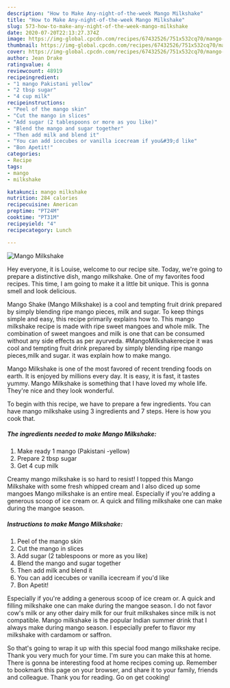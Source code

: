```yaml
---
description: "How to Make Any-night-of-the-week Mango Milkshake"
title: "How to Make Any-night-of-the-week Mango Milkshake"
slug: 573-how-to-make-any-night-of-the-week-mango-milkshake
date: 2020-07-20T22:13:27.374Z
image: https://img-global.cpcdn.com/recipes/67432526/751x532cq70/mango-milkshake-recipe-main-photo.jpg
thumbnail: https://img-global.cpcdn.com/recipes/67432526/751x532cq70/mango-milkshake-recipe-main-photo.jpg
cover: https://img-global.cpcdn.com/recipes/67432526/751x532cq70/mango-milkshake-recipe-main-photo.jpg
author: Jean Drake
ratingvalue: 4
reviewcount: 48919
recipeingredient:
- "1 mango Pakistani yellow"
- "2 tbsp sugar"
- "4 cup milk"
recipeinstructions:
- "Peel of the mango skin"
- "Cut the mango in slices"
- "Add sugar (2 tablespoons or more as you like)"
- "Blend the mango and sugar together"
- "Then add milk and blend it"
- "You can add icecubes or vanilla icecream if you&#39;d like"
- "Bon Apetit!"
categories:
- Recipe
tags:
- mango
- milkshake

katakunci: mango milkshake 
nutrition: 284 calories
recipecuisine: American
preptime: "PT24M"
cooktime: "PT31M"
recipeyield: "4"
recipecategory: Lunch

---
```



![Mango Milkshake](https://img-global.cpcdn.com/recipes/67432526/751x532cq70/mango-milkshake-recipe-main-photo.jpg)

Hey everyone, it is Louise, welcome to our recipe site. Today, we're going to prepare a distinctive dish, mango milkshake. One of my favorites food recipes. This time, I am going to make it a little bit unique. This is gonna smell and look delicious.

Mango Shake (Mango Milkshake) is a cool and tempting fruit drink prepared by simply blending ripe mango pieces, milk and sugar. To keep things simple and easy, this recipe primarily explains how to. This mango milkshake recipe is made with ripe sweet mangoes and whole milk. The combination of sweet mangoes and milk is one that can be consumed without any side effects as per ayurveda. #MangoMilkshakerecipe it was cool and tempting fruit drink prepared by simply blending ripe mango pieces,milk and sugar. it was explain how to make mango.

Mango Milkshake is one of the most favored of recent trending foods on earth. It is enjoyed by millions every day. It is easy, it is fast, it tastes yummy. Mango Milkshake is something that I have loved my whole life. They're nice and they look wonderful.


To begin with this recipe, we have to prepare a few ingredients. You can have mango milkshake using 3 ingredients and 7 steps. Here is how you cook that.

<!--inarticleads1-->

##### The ingredients needed to make Mango Milkshake:

1. Make ready 1 mango (Pakistani -yellow)
1. Prepare 2 tbsp sugar
1. Get 4 cup milk


Creamy mango milkshake is so hard to resist! I topped this Mango Milkshake with some fresh whipped cream and I also diced up some mangoes Mango milkshake is an entire meal. Especially if you&#39;re adding a generous scoop of ice cream or. A quick and filling milkshake one can make during the mangoe season. 

<!--inarticleads2-->

##### Instructions to make Mango Milkshake:

1. Peel of the mango skin
1. Cut the mango in slices
1. Add sugar (2 tablespoons or more as you like)
1. Blend the mango and sugar together
1. Then add milk and blend it
1. You can add icecubes or vanilla icecream if you&#39;d like
1. Bon Apetit!


Especially if you&#39;re adding a generous scoop of ice cream or. A quick and filling milkshake one can make during the mangoe season. I do not favor cow&#39;s milk or any other dairy milk for our fruit milkshakes since milk is not compatible. Mango milkshake is the popular Indian summer drink that I always make during mango season. I especially prefer to flavor my milkshake with cardamom or saffron. 

So that's going to wrap it up with this special food mango milkshake recipe. Thank you very much for your time. I'm sure you can make this at home. There is gonna be interesting food at home recipes coming up. Remember to bookmark this page on your browser, and share it to your family, friends and colleague. Thank you for reading. Go on get cooking!

